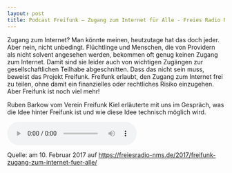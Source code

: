 ```yaml
---
layout: post
title: Podcast Freifunk – Zugang zum Internet für Alle - Freies Radio Neumünster
---
```


Zugang zum Internet? Man könnte meinen, heutzutage hat das doch jeder. Aber nein, nicht unbedingt. Flüchtlinge und Menschen, die von Providern als nicht solvent angesehen werden, bekommen oft genug keinen Zugang zum Internet. Damit sind sie leider auch von wichtigen Zugängen zur gesellschaftlichen Teilhabe abgeschnitten. Dass das nicht sein muss, beweist das Projekt Freifunk. Freifunk erlaubt, den Zugang zum Internet frei zu teilen, ohne damit ein finanzielles oder rechtliches Risiko einzugehen. Aber Freifunk ist noch viel mehr!

Ruben Barkow vom Verein Freifunk Kiel erläuterte mit uns im Gespräch, was die Idee hinter Freifunk ist und wie diese Idee technisch möglich wird.

<audio controls>
 <source src="/downloads/magazin_nms_2017_02_10___04_freifunk.mp3" type="audio/mpeg">
 <a href="/downloads/magazin_nms_2017_02_10___04_freifunk.mp3">/downloads/magazin_nms_2017_02_10___04_freifunk.mp3</a>
</audio>

Quelle: am 10. Februar 2017 auf <a href="https://freiesradio-nms.de/2017/freifunk-zugang-zum-internet-fuer-alle/">https://freiesradio-nms.de/2017/freifunk-zugang-zum-internet-fuer-alle/</a>
